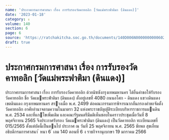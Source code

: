 ```yaml
---
name: 'ประกาศกรมการศาสนา เรื่อง การรับรองวัดคาทอลิก [วัดแม่พระฟาติมา (ดินแดง)]'
date: '2023-01-18'
category: ง
volume: 140
section: 6
page: 6
source: 'https://ratchakitcha.soc.go.th/documents/140D006N0000000000602.pdf'
draft: true
---
```


# ประกาศกรมการศาสนา เรื่อง การรับรองวัดคาทอลิก [วัดแม่พระฟาติมา (ดินแดง)]

ประกาศกรมการศาสนา เรื่อง การรับรองวัดคาทอลิก ด้วยมิซซังกรุงเทพมหานคร ได้ยื่นคําขอให้รับรองวัดคาทอลิก ชื่อ วัดแมพระฟำติมา (ดินแดง) ตั้งอยู่เลขที่ 4080 ถนนอโศก - ดินแดง แขวงดินแดง เขตดินแดง กรุงเทพมหานคร สรางเมื่อ พ.ศ. 2499 ต่อคณะกรรมการพิจารณากลั่นกรองคําขอจัดตั้งวัดคาทอลิก อาศัยอํานาจตามความในมาตรา 32 แห่งพระราชบัญญัติระเบียบบริหารราชการแผนดิน พ.ศ. 2534 และที่แกไขเพิ่มเติม และคณะรัฐมนตรีมีมติเห็นชอบในคราวประชุมเมื่อวันที่ 8 พฤศจิกายน 2565 จึงประกาศรับรอง วัดแมพระฟาติมา (ดินแดง) เป็นวัดคาทอลิก ทะเบียนเลขที่ 015/2565 ตั้งแต่บัดนี้เป็นตนไป ประกาศ ณ วันที่ 25 พฤศจิกายน พ.ศ. 2565 ชัยพล สุขเอี่ยม อธิบดีกรมการศาสนา ้ หนา 6 ่ เลม 140 ตอนที่ 6 ง ราชกิจจานุเบกษา 19 มกราคม 2566
